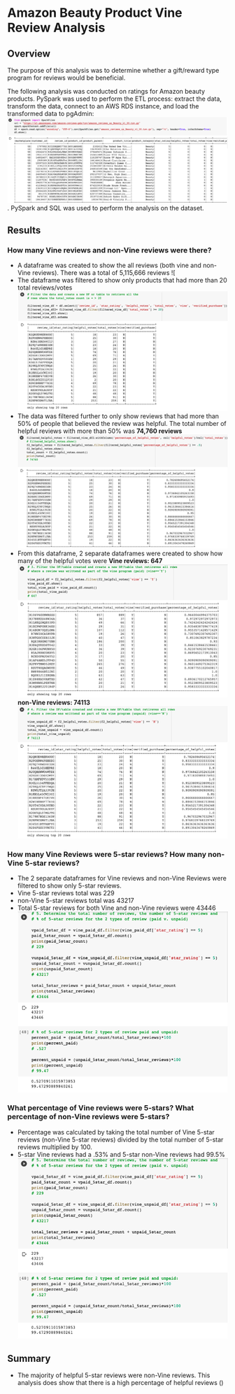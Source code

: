 # **Amazon Beauty Product Vine Review Analysis**

## **Overview**
The purpose of this analysis was to determine whether a gift/reward type program for reviews would be beneficial. 

The following analysis was conducted on ratings for Amazon beauty products. PySpark was used to perform the ETL process: extract the data, transform the data, connect to an AWS RDS instance, and load the transformed data to pgAdmin: ![dataset](https://github.com/tutran90/Amazon_Vine_Analysis/blob/main/Amazon_Beauty_Products_Data.png).
PySpark and SQL was used to perform the analysis on the dataset. 

## **Results**

### How many Vine reviews and non-Vine reviews were there? 
- A dataframe was created to show the all reviews (both vine and non-Vine reviews). There was a total of 5,115,666 reviews ![
- The dataframe was filtered to show only products that had more than 20 total reviews/votes ![dataframe](https://github.com/tutran90/Amazon_Vine_Analysis/blob/main/filtered_vine_df.png)
- The data was filtered further to only show reviews that had more than 50% of people that believed the review was helpful. The total number of helpful reviews with more than 50% was **74,760 reviews** ![dataframe](https://github.com/tutran90/Amazon_Vine_Analysis/blob/main/helpful_votes_df.png)
- From this dataframe, 2 separate dataframes were created to show how many of the helpful votes were **Vine reviews: 647** ![dataframe](https://github.com/tutran90/Amazon_Vine_Analysis/blob/main/paid_vine_df.png) **non-Vine reviews: 74113** ![dataframe](https://github.com/tutran90/Amazon_Vine_Analysis/blob/main/unpaid_votes_df.png)

### How many Vine Reviews were 5-star reviews? How many non-Vine 5-star reviews?
- The 2 separate dataframes for Vine reviews and non-Vine Reviews were filtered to show only 5-star reviews. 
- Vine 5-star reviews total was 229 
- non-Vine 5-star reviews total was 43217 
- Total 5-star reviews for both Vine and non-Vine reviews were 43446 
![image](https://github.com/tutran90/Amazon_Vine_Analysis/blob/main/Analysis_code.png)

### What percentage of Vine reviews were 5-stars? What percentage of non-Vine reviews were 5-stars? 
- Percentage was calculated by taking the total number of Vine 5-star reviews (non-Vine 5-star reviews) divided by the total number of 5-star reviews multiplied by 100. 
- 5-star Vine reviews had a .53% and 5-star non-Vine reviews had 99.5% 
![image](https://github.com/tutran90/Amazon_Vine_Analysis/blob/main/Analysis_code.png)

## **Summary**
- The majority of helpful 5-star reviews were non-Vine reviews. This analysis does show that there is a high percentage of helpful reviews ()
